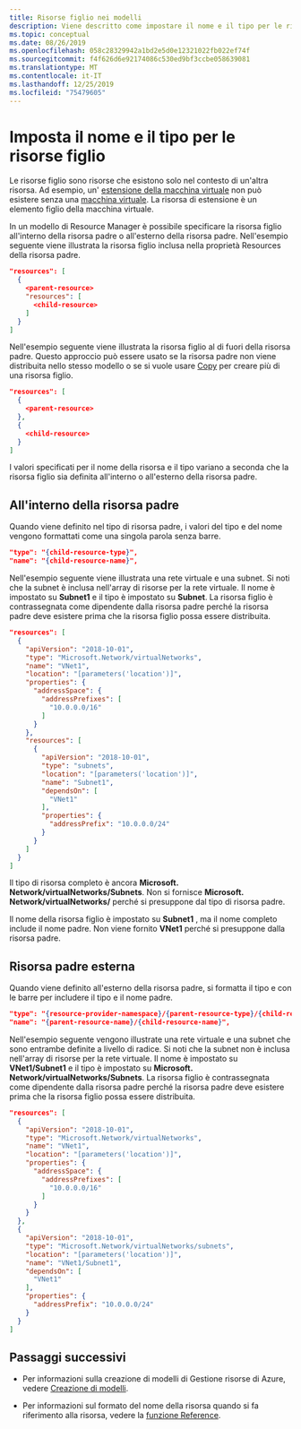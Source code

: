 ```yaml
---
title: Risorse figlio nei modelli
description: Viene descritto come impostare il nome e il tipo per le risorse figlio in un modello di Azure Resource Manager.
ms.topic: conceptual
ms.date: 08/26/2019
ms.openlocfilehash: 058c28329942a1bd2e5d0e12321022fb022ef74f
ms.sourcegitcommit: f4f626d6e92174086c530ed9bf3ccbe058639081
ms.translationtype: MT
ms.contentlocale: it-IT
ms.lasthandoff: 12/25/2019
ms.locfileid: "75479605"
---
```

# <a name="set-name-and-type-for-child-resources"></a>Imposta il nome e il tipo per le risorse figlio

Le risorse figlio sono risorse che esistono solo nel contesto di un'altra risorsa. Ad esempio, un' [estensione della macchina virtuale](/azure/templates/microsoft.compute/2019-03-01/virtualmachines/extensions) non può esistere senza una [macchina virtuale](/azure/templates/microsoft.compute/2019-03-01/virtualmachines). La risorsa di estensione è un elemento figlio della macchina virtuale.

In un modello di Resource Manager è possibile specificare la risorsa figlio all'interno della risorsa padre o all'esterno della risorsa padre. Nell'esempio seguente viene illustrata la risorsa figlio inclusa nella proprietà Resources della risorsa padre.

```json
"resources": [
  {
    <parent-resource>
    "resources": [
      <child-resource>
    ]
  }
]
```

Nell'esempio seguente viene illustrata la risorsa figlio al di fuori della risorsa padre. Questo approccio può essere usato se la risorsa padre non viene distribuita nello stesso modello o se si vuole usare [Copy](create-multiple-instances.md) per creare più di una risorsa figlio.

```json
"resources": [
  {
    <parent-resource>
  },
  {
    <child-resource>
  }
]
```

I valori specificati per il nome della risorsa e il tipo variano a seconda che la risorsa figlio sia definita all'interno o all'esterno della risorsa padre.

## <a name="within-parent-resource"></a>All'interno della risorsa padre

Quando viene definito nel tipo di risorsa padre, i valori del tipo e del nome vengono formattati come una singola parola senza barre.

```json
"type": "{child-resource-type}",
"name": "{child-resource-name}",
```

Nell'esempio seguente viene illustrata una rete virtuale e una subnet. Si noti che la subnet è inclusa nell'array di risorse per la rete virtuale. Il nome è impostato su **Subnet1** e il tipo è impostato su **Subnet**. La risorsa figlio è contrassegnata come dipendente dalla risorsa padre perché la risorsa padre deve esistere prima che la risorsa figlio possa essere distribuita.

```json
"resources": [
  {
    "apiVersion": "2018-10-01",
    "type": "Microsoft.Network/virtualNetworks",
    "name": "VNet1",
    "location": "[parameters('location')]",
    "properties": {
      "addressSpace": {
        "addressPrefixes": [
          "10.0.0.0/16"
        ]
      }
    },
    "resources": [
      {
        "apiVersion": "2018-10-01",
        "type": "subnets",
        "location": "[parameters('location')]",
        "name": "Subnet1",
        "dependsOn": [
          "VNet1"
        ],
        "properties": {
          "addressPrefix": "10.0.0.0/24"
        }
      }
    ]
  }
]
```

Il tipo di risorsa completo è ancora **Microsoft. Network/virtualNetworks/Subnets**. Non si fornisce **Microsoft. Network/virtualNetworks/** perché si presuppone dal tipo di risorsa padre.

Il nome della risorsa figlio è impostato su **Subnet1** , ma il nome completo include il nome padre. Non viene fornito **VNet1** perché si presuppone dalla risorsa padre.

## <a name="outside-parent-resource"></a>Risorsa padre esterna

Quando viene definito all'esterno della risorsa padre, si formatta il tipo e con le barre per includere il tipo e il nome padre.

```json
"type": "{resource-provider-namespace}/{parent-resource-type}/{child-resource-type}",
"name": "{parent-resource-name}/{child-resource-name}",
```

Nell'esempio seguente vengono illustrate una rete virtuale e una subnet che sono entrambe definite a livello di radice. Si noti che la subnet non è inclusa nell'array di risorse per la rete virtuale. Il nome è impostato su **VNet1/Subnet1** e il tipo è impostato su **Microsoft. Network/virtualNetworks/Subnets**. La risorsa figlio è contrassegnata come dipendente dalla risorsa padre perché la risorsa padre deve esistere prima che la risorsa figlio possa essere distribuita.

```json
"resources": [
  {
    "apiVersion": "2018-10-01",
    "type": "Microsoft.Network/virtualNetworks",
    "name": "VNet1",
    "location": "[parameters('location')]",
    "properties": {
      "addressSpace": {
        "addressPrefixes": [
          "10.0.0.0/16"
        ]
      }
    }
  },
  {
    "apiVersion": "2018-10-01",
    "type": "Microsoft.Network/virtualNetworks/subnets",
    "location": "[parameters('location')]",
    "name": "VNet1/Subnet1",
    "dependsOn": [
      "VNet1"
    ],
    "properties": {
      "addressPrefix": "10.0.0.0/24"
    }
  }
]
```

## <a name="next-steps"></a>Passaggi successivi

* Per informazioni sulla creazione di modelli di Gestione risorse di Azure, vedere [Creazione di modelli](template-syntax.md). 

* Per informazioni sul formato del nome della risorsa quando si fa riferimento alla risorsa, vedere la [funzione Reference](template-functions-resource.md#reference).
